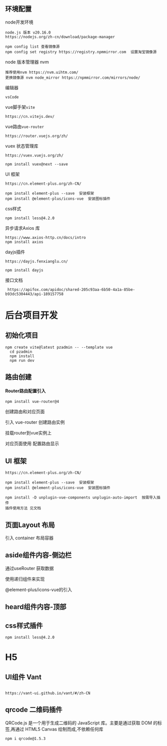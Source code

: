 ## 环境配置

node开发环境

```
node.js 版本 v20.16.0 
https://nodejs.org/zh-cn/download/package-manager

npm config list 查看镜像源
npm config set registry https://registry.npmmirror.com  设置淘宝镜像源
```
node 版本管理器 nvm

```
推荐使用nvm https://nvm.uihtm.com/
更换镜像源 nvm node_mirror https://npmmirror.com/mirrors/node/
```

编辑器

```
vsCode
```

vue脚手架`vite ` 

```
https://cn.vitejs.dev/
```

vue路由`vue-router`

```
https://router.vuejs.org/zh/
```

vuex 状态管理库

```
https://vuex.vuejs.org/zh/

npm install vuex@next --save
```

UI 框架

```
https://cn.element-plus.org/zh-CN/

npm install element-plus --save  安装框架
npm install @element-plus/icons-vue  安装图标插件
```

css样式

```
npm install less@4.2.0 
```

异步请求Axios 库

```
https://www.axios-http.cn/docs/intro
npm install axios
```

dayjs插件

```
https://dayjs.fenxianglu.cn/

npm install dayjs
```



接口文档

```
 https://apifox.com/apidoc/shared-205c93aa-6b50-4a1a-85be-b93dc5304443/api-189157758
```

# 后台项目开发

## 初始化项目

```
npm create vite@latest pzadmin -- --template vue
  cd pzadmin
  npm install
  npm run dev
```

## 路由创建

#### Router路由配置引入

```
npm install vue-router@4
```

创建路由和对应页面

引入 vue-router 创建路由实例

挂载router到vue实例上

对应页面使用<RouterView /> 配置路由显示

## UI 框架

```
https://cn.element-plus.org/zh-CN/

npm install element-plus --save  安装框架
npm install @element-plus/icons-vue  安装图标插件

npm install -D unplugin-vue-components unplugin-auto-import  按需导入插件
插件使用方法 见文档
```

## 页面Layout 布局

引入 container 布局容器

## aside组件内容-侧边栏

通过useRouter 获取数据

使用递归组件来实现

@element-plus/icons-vue的引入

## heard组件内容-顶部



## css样式插件

```
npm install less@4.2.0 
```

#  H5

## UI组件 Vant

```
 
https://vant-ui.github.io/vant/#/zh-CN
```



## qrcode 二维码插件

QRCode.js 是一个用于生成二维码的 JavaScript 库。主要是通过获取 DOM 的标签,再通过 HTML5 Canvas 绘制而成,不依赖任何库

```
npm i qrcode@1.5.3
```



